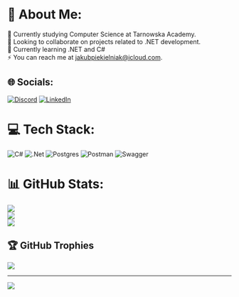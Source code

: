 # 💫 About Me:
🔭 Currently studying Computer Science at Tarnowska Academy.<br>👯 Looking to collaborate on projects related to .NET development.<br>🌱 Currently learning .NET and C#<br>⚡ You can reach me at jakubpiekielniak@icloud.com.<br>


## 🌐 Socials:
[![Discord](https://img.shields.io/badge/Discord-%237289DA.svg?logo=discord&logoColor=white)](https://discord.gg/funfcio) [![LinkedIn](https://img.shields.io/badge/LinkedIn-%230077B5.svg?logo=linkedin&logoColor=white)](https://linkedin.com/in/www.linkedin.com/in/jpiekielniak) 

# 💻 Tech Stack:
![C#](https://img.shields.io/badge/c%23-%23239120.svg?style=for-the-badge&logo=csharp&logoColor=white) ![.Net](https://img.shields.io/badge/.NET-5C2D91?style=for-the-badge&logo=.net&logoColor=white) ![Postgres](https://img.shields.io/badge/postgres-%23316192.svg?style=for-the-badge&logo=postgresql&logoColor=white) ![Postman](https://img.shields.io/badge/Postman-FF6C37?style=for-the-badge&logo=postman&logoColor=white) ![Swagger](https://img.shields.io/badge/-Swagger-%23Clojure?style=for-the-badge&logo=swagger&logoColor=white)
# 📊 GitHub Stats:
![](https://github-readme-stats.vercel.app/api?username=JPiekielniak&theme=tokyonight&hide_border=false&include_all_commits=false&count_private=false)<br/>
![](https://github-readme-streak-stats.herokuapp.com/?user=JPiekielniak&theme=tokyonight&hide_border=false)<br/>
![](https://github-readme-stats.vercel.app/api/top-langs/?username=JPiekielniak&theme=tokyonight&hide_border=false&include_all_commits=false&count_private=false&layout=compact)

## 🏆 GitHub Trophies
![](https://github-profile-trophy.vercel.app/?username=JPiekielniak&theme=juicyfresh&no-frame=false&no-bg=true&margin-w=4)

---
[![](https://visitcount.itsvg.in/api?id=JPiekielniak&icon=0&color=0)](https://visitcount.itsvg.in)

<!-- Proudly created with GPRM ( https://gprm.itsvg.in ) -->

